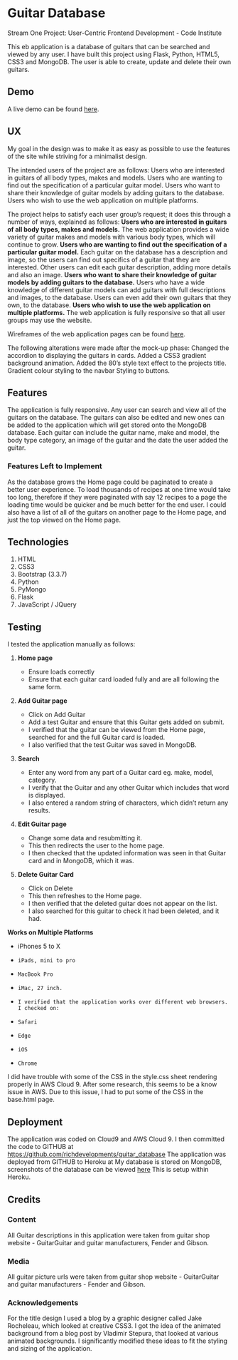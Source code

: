 # Guitar Database
Stream One Project: User-Centric Frontend Development - Code Institute

This eb application is a database of guitars that can be searched and viewed by any user. I have built this project using Flask, Python, HTML5, CSS3 and MongoDB.
The user is able to create, update and delete their own guitars.


## Demo
A live demo can be found [here](https://www.haleyschafer.com/).


## UX
My goal in the design was to make it as easy as possible to use the features of the site while striving for a minimalist design.

The intended users of the project are as follows:
Users who are interested in guitars of all body types, makes and models.
Users who are wanting to find out the specification of a particular guitar model.
Users who want to share their knowledge of guitar models by adding guitars to the database.
Users who wish to use the web application on multiple platforms.

The project helps to satisfy each user group’s request; it does this through a number of ways, explained as follows:
**Users who are interested in guitars of all body types, makes and models.**
The web application provides a wide variety of guitar makes and models with various body types, which will continue to grow.
**Users who are wanting to find out the specification of a particular guitar model.**
Each guitar on the database has a description and image, so the users can find out specifics of a guitar that they are interested. Other users can edit each guitar description, adding more details and also an image.
**Users who want to share their knowledge of guitar models by adding guitars to the database.**
Users who have a wide knowledge of different guitar models can add guitars with full descriptions and images, to the database. Users can even add their own guitars that they own, to the database.
**Users who wish to use the web application on multiple platforms.**
The web application is fully responsive so that all user groups may use the website.

Wireframes of the web application pages can be found [here](https://imgur.com/a/Vudbvck).

The following alterations were made after the mock-up phase:
Changed the accordion to displaying the guitars in cards.
Added a CSS3 gradient background animation.
Added the 80’s style text effect to the projects title.
Gradient colour styling to the navbar
Styling to buttons.


## Features
The application is fully responsive. Any user can search and view all of the guitars on the database. The guitars can also be edited and new ones can be added to the application which will get stored onto the MongoDB database. Each guitar can include the guitar name, make and model, the body type category, an image of the guitar and the date the user added the guitar.

### Features Left to Implement
As the database grows the Home page could be paginated to create a better user experience. To load thousands of recipes at one time would take too long, therefore if they were paginated with say 12 recipes to a page the loading time would be quicker and be much better for the end user.
I could also have a list of all of the guitars on another page to the Home page, and just the top viewed on the Home page.

## Technologies
1. HTML
2. CSS3
3. Bootstrap (3.3.7)
4. Python
5. PyMongo
6. Flask
7. JavaScript / JQuery


## Testing
I tested the application manually as follows:

1. **Home page**
    * Ensure loads correctly
    * Ensure that each guitar card loaded fully and are all following the same form.

2. **Add Guitar page**
    * Click on Add Guitar
    * Add a test Guitar and ensure that this Guitar gets added on submit.
    * I verified that the guitar can be viewed from the Home page, searched for and the full Guitar card is loaded.
    * I also verified that the test Guitar was saved in MongoDB.

3. **Search**
    * Enter any word from any part of a Guitar card eg. make, model, category.
    * I verify that the Guitar and any other Guitar which includes that word is displayed.
    * I also entered a random string of characters, which didn’t return any results.

4. **Edit Guitar page**
    * Change some data and resubmitting it.
    * This then redirects the user to the home page.
    * I then checked that the updated information was seen in that Guitar card and in MongoDB, which it was.

5. **Delete Guitar Card**
    * Click on Delete
    * This then refreshes to the Home page.
    * I then verified that the deleted guitar does not appear on the list.
    * I also searched for this guitar to check it had been deleted, and it had.


  **Works on Multiple Platforms**
- 	iPhones 5 to X
-     iPads, mini to pro
-     MacBook Pro
-     iMac, 27 inch.
-     I verified that the application works over different web browsers. I checked on:
-     Safari
-     Edge
-     iOS
-     Chrome

I did have trouble with some of the CSS in the style.css sheet rendering properly in AWS Cloud 9. After some research, this seems to be a know issue in AWS.
Due to this issue, I had to put some of the CSS in the base.html page.


## Deployment
The application was coded on Cloud9 and AWS Cloud 9. I then committed the code to GITHUB at https://github.com/richdevelopments/guitar_database
The application was deployed from GITHUB to Heroku at
My database is stored on MongoDB, screenshots of the database can be viewed [here](https://imgur.com/a/h1Ssf6e)
This is setup within Heroku.


## Credits

### Content
All Guitar descriptions in this application were taken from guitar shop website - GuitarGuitar and guitar manufacturers, Fender and Gibson.

### Media
All guitar picture urls were taken from guitar shop website - GuitarGuitar and guitar manufacturers - Fender and Gibson.

### Acknowledgements
For the title design I used a blog by a graphic designer called Jake Rocheleau, which looked at creative CSS3.
I got the idea of the animated background from a blog post by Vladimir Stepura, that looked at various animated backgrounds.
I significantly modified these ideas to fit the styling and sizing of the application.
